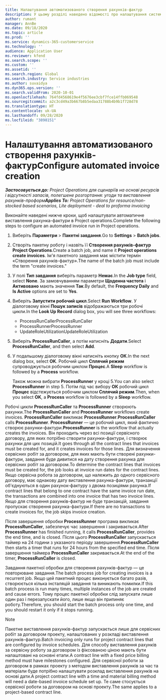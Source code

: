 ```yaml
---
title: Налаштування автоматизованого створення рахунків-фактур
description: У цьому розділі наведено відомості про налаштування системи для автоматичного створення рахунків-фактур.
author: rumant
manager: AnnBe
ms.date: 09/18/2020
ms.topic: article
ms.prod: ''
ms.service: dynamics-365-customerservice
ms.technology: ''
audience: Application User
ms.reviewer: kfend
ms.search.scope: ''
ms.custom: ''
ms.assetid: ''
ms.search.region: Global
ms.search.industry: Service industries
ms.author: suvaidya
ms.dyn365.ops.version: ''
ms.search.validFrom: 2020-10-01
ms.openlocfilehash: 764fd4568619e4f5676ee3cbf7fce14ffb069548
ms.sourcegitcommit: a2c3cd49a3b667b8b5edaa31788b4b9b1f728d78
ms.translationtype: HT
ms.contentlocale: uk-UA
ms.lasthandoff: 09/28/2020
ms.locfileid: "3898151"
---
```

# <a name="configure-automated-invoice-creation"></a><span data-ttu-id="0ccdf-103">Налаштування автоматизованого створення рахунків-фактур</span><span class="sxs-lookup"><span data-stu-id="0ccdf-103">Configure automated invoice creation</span></span>

<span data-ttu-id="0ccdf-104">_**Застосовується до:** Project Operations для сценаріїв на основі ресурсів і відсутності запасів, полегшене розгортання: угоди та виставлення рахунків-проформ_</span><span class="sxs-lookup"><span data-stu-id="0ccdf-104">_**Applies To:** Project Operations for resource/non-stocked based scenarios, Lite deployment - deal to proforma invoicing_</span></span>

<span data-ttu-id="0ccdf-105">Виконайте наведені нижче кроки, щоб налаштувати автоматичне виставлення рахунка-фактури в Project operations.</span><span class="sxs-lookup"><span data-stu-id="0ccdf-105">Complete the following steps to configure an automated invoice run in Project operations.</span></span>

1. <span data-ttu-id="0ccdf-106">Виберіть **Параметри** \> **Пакетні завдання**.</span><span class="sxs-lookup"><span data-stu-id="0ccdf-106">Go to **Settings** \> **Batch jobs**.</span></span>
2. <span data-ttu-id="0ccdf-107">Створіть пакетну роботу і назвіть її **Створення рахунків-фактур Project Operations**.</span><span class="sxs-lookup"><span data-stu-id="0ccdf-107">Create a batch job, and name it **Project operations create invoices**.</span></span> <span data-ttu-id="0ccdf-108">Ім'я пакетного завдання має містити термін «Створення рахунків-фактур».</span><span class="sxs-lookup"><span data-stu-id="0ccdf-108">The name of the batch job must include the term "create invoices."</span></span>
3. <span data-ttu-id="0ccdf-109">У полі **Тип завдання** виберіть параметр **Немає**.</span><span class="sxs-lookup"><span data-stu-id="0ccdf-109">In the **Job type** field, select **None**.</span></span> <span data-ttu-id="0ccdf-110">За замовчуванням параметри **Щоденна частота** і **Активовано** мають значення **Так**.</span><span class="sxs-lookup"><span data-stu-id="0ccdf-110">By default, the **Frequency Daily** and **Is Active** options are set to **Yes**.</span></span>
4. <span data-ttu-id="0ccdf-111">Виберіть **Запустити робочий цикл**.</span><span class="sxs-lookup"><span data-stu-id="0ccdf-111">Select **Run Workflow**.</span></span> <span data-ttu-id="0ccdf-112">У діалоговому вікні **Пошук записів** відображаються три робочі цикли.</span><span class="sxs-lookup"><span data-stu-id="0ccdf-112">In the **Look Up Record** dialog box, you will see three workflows:</span></span>

    - <span data-ttu-id="0ccdf-113">ProcessRunCaller</span><span class="sxs-lookup"><span data-stu-id="0ccdf-113">ProcessRunCaller</span></span>
    - <span data-ttu-id="0ccdf-114">ProcessRunner</span><span class="sxs-lookup"><span data-stu-id="0ccdf-114">ProcessRunner</span></span>
    - <span data-ttu-id="0ccdf-115">UpdateRoleUtilization</span><span class="sxs-lookup"><span data-stu-id="0ccdf-115">UpdateRoleUtilization</span></span>

5. <span data-ttu-id="0ccdf-116">Виберіть **ProcessRunCaller**, а потім натисніть **Додати**.</span><span class="sxs-lookup"><span data-stu-id="0ccdf-116">Select **ProcessRunCaller**, and then select **Add**.</span></span>
6. <span data-ttu-id="0ccdf-117">У подальшому діалоговому вікні натисніть кнопку **ОК**.</span><span class="sxs-lookup"><span data-stu-id="0ccdf-117">In the next dialog box, select **OK**.</span></span> <span data-ttu-id="0ccdf-118">Робочий цикл **Сплячий режим** супроводжується робочим циклом **Процес**.</span><span class="sxs-lookup"><span data-stu-id="0ccdf-118">A **Sleep** workflow is followed by a **Process** workflow.</span></span>

    <span data-ttu-id="0ccdf-119">Також можна вибрати **ProcessRunner** у кроці 5.</span><span class="sxs-lookup"><span data-stu-id="0ccdf-119">You can also select **ProcessRunner** in step 5.</span></span> <span data-ttu-id="0ccdf-120">Потім під час вибору **ОК** робочий цикл **Процес** відстежується робочим циклом **Сплячий режим**.</span><span class="sxs-lookup"><span data-stu-id="0ccdf-120">Then, when you select **OK**, a **Process** workflow is followed by a **Sleep** workflow.</span></span>

<span data-ttu-id="0ccdf-121">Робочі цикли **ProcessRunCaller** та **ProcessRunner** створюють рахунки.</span><span class="sxs-lookup"><span data-stu-id="0ccdf-121">The **ProcessRunCaller** and **ProcessRunner** workflows create invoices.</span></span> <span data-ttu-id="0ccdf-122">**ProcessRunCaller** викликає **ProcessRunner**.</span><span class="sxs-lookup"><span data-stu-id="0ccdf-122">**ProcessRunCaller** calls **ProcessRunner**.</span></span> <span data-ttu-id="0ccdf-123">**ProcessRunner** — це робочий цикл, який фактично створює рахунки-фактури.</span><span class="sxs-lookup"><span data-stu-id="0ccdf-123">**ProcessRunner** is the workflow that actually creates the invoices.</span></span> <span data-ttu-id="0ccdf-124">Він проходить через всі позиції сервісного договору, для яких потрібно створити рахунки-фактури, і створює рахунки для цих позицій.</span><span class="sxs-lookup"><span data-stu-id="0ccdf-124">It goes through all the contract lines that invoices must be created for, and it creates invoices for those lines.</span></span> <span data-ttu-id="0ccdf-125">Для визначення сервісних робіт за договором, для яких мають бути створені рахунки-фактури, завдання буде дивитися на дату створення рахунка для сервісних робіт за договором.</span><span class="sxs-lookup"><span data-stu-id="0ccdf-125">To determine the contract lines that invoices must be created for, the job looks at invoice run dates for the contract lines.</span></span> <span data-ttu-id="0ccdf-126">Якщо сервісна робота за договором, що належить до одного сервісного договору, має однакову дату виставлення рахунка-фактури, транзакції об'єднуються в один рахунок-фактуру з двома позиціями рахунка.</span><span class="sxs-lookup"><span data-stu-id="0ccdf-126">If contract lines that belong to one contract have the same invoice run date, the transactions are combined into one invoice that has two invoice lines.</span></span> <span data-ttu-id="0ccdf-127">Якщо для створення рахунків-фактур не буде транзакцій, завдання пропускає створення рахунка-фактури.</span><span class="sxs-lookup"><span data-stu-id="0ccdf-127">If there are no transactions to create invoices for, the job skips invoice creation.</span></span>

<span data-ttu-id="0ccdf-128">Після завершення обробки **ProcessRunner** програма викликає **ProcessRunCaller**, забезпечує час завершення і закривається.</span><span class="sxs-lookup"><span data-stu-id="0ccdf-128">After **ProcessRunner** has finished running, it calls **ProcessRunCaller**, provides the end time, and is closed.</span></span> <span data-ttu-id="0ccdf-129">Після цього **ProcessRunCaller** запускається таймер на 24 години з указаного періоду завершення.</span><span class="sxs-lookup"><span data-stu-id="0ccdf-129">**ProcessRunCaller** then starts a timer that runs for 24 hours from the specified end time.</span></span> <span data-ttu-id="0ccdf-130">Після завершення таймера **ProcessRunCaller** закривається.</span><span class="sxs-lookup"><span data-stu-id="0ccdf-130">At the end of the timer, **ProcessRunCaller** is closed.</span></span>

<span data-ttu-id="0ccdf-131">Завдання пакетної обробки для створення рахунків-фактур — це повторюване завдання.</span><span class="sxs-lookup"><span data-stu-id="0ccdf-131">The batch process job for creating invoices is a recurrent job.</span></span> <span data-ttu-id="0ccdf-132">Якщо цей пакетний процес виконується багато разів, створюється кілька інсталяцій завдання та виникають помилки.</span><span class="sxs-lookup"><span data-stu-id="0ccdf-132">If this batch process is run many times, multiple instances of the job are created and cause errors.</span></span> <span data-ttu-id="0ccdf-133">Тому процес пакетної обробки слід запускати лише один раз і перезапускати його, лише якщо він припиняє роботу.</span><span class="sxs-lookup"><span data-stu-id="0ccdf-133">Therefore, you should start the batch process only one time, and you should restart it only if it stops running.</span></span>

> [!NOTE]
> <span data-ttu-id="0ccdf-134">Пакетне виставлення рахунків-фактур запускається лише для сервісних робіт за договором проекту, налаштованих у розкладі виставлення рахунків-фактур.</span><span class="sxs-lookup"><span data-stu-id="0ccdf-134">Batch invoicing only runs for project contract lines that are configured by invoice schedules.</span></span> <span data-ttu-id="0ccdf-135">Для способу виставлення рахунків за сервісну роботу за договором із фіксованою ціною мають бути налаштовані на основні етапи.</span><span class="sxs-lookup"><span data-stu-id="0ccdf-135">A contract line with a fixed price billing method must have milestones configured.</span></span> <span data-ttu-id="0ccdf-136">Для сервісної роботи за договором в рамках проекту з методом виставлення рахунків за час та матеріали буде потрібно налаштувати розклад виставлення рахунків на основі дати.</span><span class="sxs-lookup"><span data-stu-id="0ccdf-136">A project contract line with a time and material billing method will need a date-based invoice schedule set up.</span></span> <span data-ttu-id="0ccdf-137">Те саме стосується сервісної роботи за договором на основі проекту.</span><span class="sxs-lookup"><span data-stu-id="0ccdf-137">The same applies to a project-based contract line.</span></span>     
